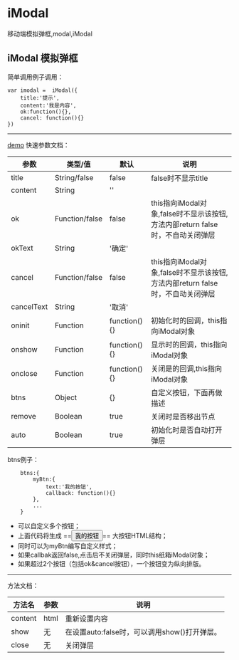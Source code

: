 # iModal
移动端模拟弹框,modal,iModal

## iModal 模拟弹框
简单调用例子调用：

```
var imodal =  iModal({
    title:'提示',
    content:'我是内容',
    ok:function(){},
    cancel: function(){}
})
```

---
[demo](https://dreamback.github.io/iModal//demo.html)
快速参数文档：

参数 | 类型/值|  默认 | 说明
---|---|---|---
title | String/false | false | false时不显示title
content | String | '' |
ok | Function/false|false| this指向iModal对象,false时不显示该按钮,方法内部return false时，不自动关闭弹层
okText| String|'确定'|
cancel|Function/false|false|this指向iModal对象,false时不显示该按钮,方法内部return false时，不自动关闭弹层
cancelText|String|'取消'|
oninit|Function|function(){}|初始化时的回调，this指向iModal对象
onshow|Function|function(){}|显示时的回调，this指向iModal对象
onclose|Function|function(){}|关闭是的回调,this指向iModal对象
btns|Object|{}|自定义按钮，下面再做描述
remove|Boolean |true|关闭时是否移出节点
auto|Boolean|true|初始化时是否自动打开弹层

btns例子：

```
    btns:{
        myBtn:{
            text:'我的按钮',
            callback: function(){}
        },
        ...
    }
```
- 可以自定义多个按钮；
- 上面代码将生成 ==<button class="myBtn">我的按钮</button>== 大按钮HTML结构；
- 同时可以为myBtn编写自定义样式；
- 如果callbak返回false,点击后不关闭弹层，同时this纸箱iModal对象；
- 如果超过2个按钮（包括ok&cancel按钮），一个按钮变为纵向排版。

---

方法文档：

方法名 |参数| 说明
---|---|---
content|html|重新设置内容
show |无| 在设置auto:false时，可以调用show()打开弹层。
close |无| 关闭弹层





